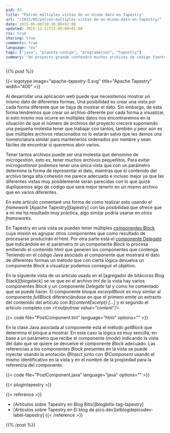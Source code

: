 ```yaml
---
pid: 83
title: "Patrón múltiples vistas de un mismo dato en Tapestry"
url: "/2015/05/patron-multiples-vistas-de-un-mismo-dato-en-tapestry/"
date: 2015-06-06T10:30:00+02:00
updated: 2015-12-11T23:00:00+01:00
rss: true
sharing: true
comments: true
language: "es"
tags: ["java", "planeta-codigo", "programacion", "tapestry"]
summary: "Un proyecto grande contendrá muchos archivos de código fuente, poseer gran cantidad de archivos puede ser una molestia al trabajar con ellos al tener que buscarlos o abrilos. En el caso de las aplicaciones web puede darse el caso de que un mismo dato tenga un archivo diferente por cada forma de visualizarlo, para reducir el número de archivos en estos casos uso el siguiente patrón cuando trabajo con Apache Tapestry con el soporte que ofrece pero que puede ser igualmente aplicado de forma similar a otros _frameworks_."
---
```


{{% post %}}

{{< logotype image="apache-tapestry-5.svg" title="Apache Tapestry" width="400" >}}

Al desarrollar una aplicación web puede que necesitemos mostrar un mismo dato de diferentes formas. Una posibilidad es crear una vista por cada forma diferente que se haya de mostrar el dato. Sin embargo, de esta forma tendremos que crear un archivo diferente por cada forma a visualizar, si esto mismo nos ocurre en múltiples datos nos encontraremos en la situación de que el número de archivos del proyecto crecerá suponiendo una pequeña molestia tener que trabajar con tantos, también y peor aún es que múltiples archivos relacionados no lo estarán salvo que les demos una nomenclatura similar para mantenerlos ordenados por nombre y sean fáciles de encontrar si queremos abrir varios.

Tener tantos archivos puede ser una molestia que denomino de _microgestión_, esto es, tener muchos archivos pequeñitos. Para evitar _microgestionar_ podemos tener una única vista que con un parámetro determine la forma de representar el dato, mientras que el contenido del archivo tenga alta cohesión me parece adecuado e incluso mejor ya que las diferentes vistas muy posiblemente serán parecidas con lo que quizá dupliquemos algo de código que será mejor tenerlo en un mismo archivo que en varios diferentes.

En este artículo comentaré una forma de como realizar esto usando el _framework_ [Apache Tapestry][tapestry] con las posibilidad que ofrece que a mi me ha resultado muy práctica, algo similar podría usarse en otros _frameworks_.

En Tapestry en una vista se pueden tener múltiples [componentes Block](http://tapestry.apache.org/5.3/apidocs/org/apache/tapestry5/Block.html) cuya misión es agrupar otros componentes que como resultado de procesarse producirán el html. Por otra parte está el [componente Delegate](http://tapestry.apache.org/5.3/apidocs/org/apache/tapestry5/corelib/components/Delegate.html) que indicándole en el parámetro _to_ un componente _Block_ lo procesa emitiendo el contenido html que generen los componentes que contenga. Teniendo en el código Java asociado al componente que mostrará el dato de diferentes formas un método que con cierta lógica devuelva un componente _Block_ a visualizar podemos conseguir el objetivo.

En la siguiente vista de un artículo usada en el [agregador de bitácoras Blog Stack][blogstack] se ve que en el archivo _tml_ de la vista hay varios componentes _Block_ y un componente _Delegate_ tal y como he comentado que se puede hacer. El componente bloque _excerptBlock_ es muy similar al componente _fullBlock_ diferenciándose en que el primero emite un extracto del contenido del artículo con _${contentExcerpt} [...]_ y el segundo el artículo completo con _\<t:outputraw value="content"/\>_.

{{< code file="PostComponent.tml" language="html" options="" >}}

En la clase Java asociada al componente está el método _getBlock_ que determina el bloque a mostrar. En este caso la lógica es muy sencilla, en base a un parámetro que recibe el componente (_mode_) indicando la vista del dato que se quiere se devuelve el componente _Block_ adecuado. Las referencias a los componentes _Block_ presentes en la vista se puede inyectar usando la anotación _@Inject_ junto con _@Component_ usando el mismo identificativo en la vista y en el nombre de la propiedad para la referencia del componente.

{{< code file="PostComponent.java" language="java" options="" >}}

{{< plugintapestry >}}

{{< reference >}}
* [Artículos sobre Tapestry en Blog Bitix][blogbitix-tag-tapestry]
* [Artículos sobre Tapestry en El blog de pico.dev][elblogdepicodev-label-tapestry]
{{< /reference >}}

{{% /post %}}
